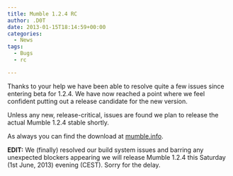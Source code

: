 ```yaml
---
title: Mumble 1.2.4 RC
author: .D0T
date: 2013-01-15T18:14:59+00:00
categories:
  - News
tags:
  - Bugs
  - rc

---
```

Thanks to your help we have been able to resolve quite a few issues since entering beta for 1.2.4. We have now reached a point where we feel confident putting out a release candidate for the new version.

Unless any new, release-critical, issues are found we plan to release the actual Mumble 1.2.4 stable shortly.

As always you can find the download at [mumble.info][1].

**EDIT:** We (finally) resolved our build system issues and barring any unexpected blockers appearing we will release Mumble 1.2.4 this Saturday (1st June, 2013) evening (CEST). Sorry for the delay.

 [1]: https://mumble.info
